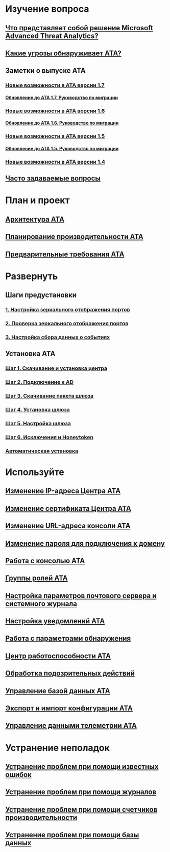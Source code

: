 # Изучение вопроса
## [Что представляет собой решение Microsoft Advanced Threat Analytics?](/advanced-threat-analytics/understand-explore/what-is-ata)
## [Какие угрозы обнаруживает ATA?](/advanced-threat-analytics/understand-explore/ata-threats)
## Заметки о выпуске ATA
### [Новые возможности в ATA версии 1.7](/advanced-threat-analytics/understand-explore/whats-new-version-1.7)
#### [Обновление до ATA 1.7. Руководство по миграции](/advanced-threat-analytics/understand-explore/ata-update-1.7-migration-guide)
### [Новые возможности в ATA версии 1.6](/advanced-threat-analytics/understand-explore/whats-new-version-1.6)
#### [Обновление до ATA 1.6. Руководство по миграции](/advanced-threat-analytics/understand-explore/ata-update-1.6-migration-guide)
### [Новые возможности в ATA версии 1.5](/advanced-threat-analytics/understand-explore/whats-new-version-1.5)
#### [Обновление до ATA 1.5. Руководство по миграции](/advanced-threat-analytics/understand-explore/ata-update-1.5-migration-guide)
### [Новые возможности в ATA версии 1.4](/advanced-threat-analytics/understand-explore/whats-new-version-1.4)
## [Часто задаваемые вопросы](/advanced-threat-analytics/understand-explore/ata-technical-faq)
# План и проект
## [Архитектура ATA](/advanced-threat-analytics/plan-design/ata-architecture)
## [Планирование производительности ATA](/advanced-threat-analytics/plan-design/ata-capacity-planning)
## [Предварительные требования ATA](/advanced-threat-analytics/plan-design/ata-prerequisites)
# Развернуть
## Шаги предустановки
### [1. Настройка зеркального отображения портов](configure-port-mirroring.md)
### [2. Проверка зеркального отображения портов](validate-port-mirroring.md)
### [3. Настройка сбора данных о событиях](configure-event-collection.md)
## Установка ATA
### [Шаг 1. Скачивание и установка центра](/advanced-threat-analytics/deploy-use/install-ata-step1.md)
### [Шаг 2. Подключение к AD](/advanced-threat-analytics/deploy-use/install-ata-step2.md)
### [Шаг 3. Скачивание пакета шлюза](/advanced-threat-analytics/deploy-use/install-ata-step3.md)
### [Шаг 4. Установка шлюза](/advanced-threat-analytics/deploy-use/install-ata-step4.md)
### [Шаг 5. Настройка шлюза](/advanced-threat-analytics/deploy-use/install-ata-step5.md)
### [Шаг 6. Исключения и Honeytoken](/advanced-threat-analytics/deploy-use/install-ata-step6.md)
### [Автоматическая установка](ata-silent-installation.md)
# Используйте
## [Изменение IP-адреса Центра ATA](modifying-ata-config-centerip.md)
## [Изменение сертификата Центра ATA](modifying-ata-config-centercert.md)
## [Изменение URL-адреса консоли ATA](modifying-ata-config-consoleurl.md)
## [Изменение пароля для подключения к домену](modifying-ata-config-dcpassword.md)
## [Работа с консолью ATA](working-with-ata-console.md)
## [Группы ролей ATA](ata-role-groups.md)
## [Настройка параметров почтового сервера и системного журнала](setting-syslog-email-server-settings.md)
## [Настройка уведомлений ATA](setting-ata-alerts.md)
## [Работа с параметрами обнаружения](working-with-detection-settings.md)
## [Центр работоспособности ATA](ata-health-center.md)
## [Обработка подозрительных действий](working-with-suspicious-activities.md)
## [Управление базой данных ATA](ata-database-management.md)
## [Экспорт и импорт конфигурации ATA](ata-configuration-file.md)
## [Управление данными телеметрии ATA](manage-telemetry-settings.md)
# Устранение неполадок
## [Устранение проблем при помощи известных ошибок](/advanced-threat-analytics/troubleshoot/troubleshooting-ata-known-errors)
## [Устранение проблем при помощи журналов](/advanced-threat-analytics/troubleshoot/troubleshooting-ata-using-logs)
## [Устранение проблем при помощи счетчиков производительности](/advanced-threat-analytics/troubleshoot/troubleshooting-ata-using-perf-counters)
## [Устранение проблем при помощи базы данных](/advanced-threat-analytics/troubleshoot/troubleshooting-ata-using-ata-database)


<!--HONumber=Feb17_HO1-->


